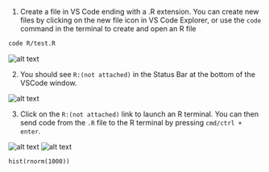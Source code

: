 
1) Create a file in VS Code ending with a .R extension. You can create new files
by clicking on the new file icon in VS Code Explorer, or use the `code` command
in the terminal to create and open an R file

```bash
code R/test.R
```

![alt text](../assets/rdev4.png)

2) You should see `R:(not attached)` in the Status Bar at the bottom of the
VSCode window.

![alt text](../assets/rdev11.png)

3) Click on the `R:(not attached)` link to launch an R terminal. You can then
send code from the `.R` file to the R terminal by pressing `cmd/ctrl + enter`.

![alt text](../assets/rdev12.png) ![alt text](../assets/rdev5.png)

```Rconsole
hist(rnorm(1000))
```
